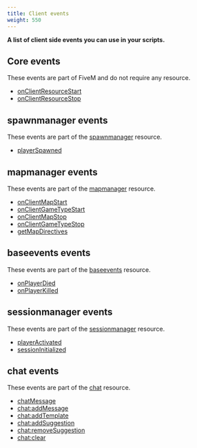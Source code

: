 ```yaml
---
title: Client events
weight: 550
---
```


**A list of client side events you can use in your scripts.**

Core events
-----------
These events are part of FiveM and do not require any resource.

- [onClientResourceStart](/scripting-reference/events/onClientResourceStart)
- [onClientResourceStop](/scripting-reference/events/onClientResourceStop)

spawnmanager events
-------------------
These events are part of the [spawnmanager](/resources/spawnmanager) resource.

- [playerSpawned](/resources/spawnmanager/events/playerSpawned)

mapmanager events
-----------------
These events are part of the [mapmanager](/resources/mapmanager) resource.

- [onClientMapStart](/resources/mapmanager/events/onClientMapStart)
- [onClientGameTypeStart](/resources/mapmanager/events/onClientGameTypeStart)
- [onClientMapStop](/resources/mapmanager/events/onClientMapStop)
- [onClientGameTypeStop](/resources/mapmanager/events/onClientGameTypeStop)
- [getMapDirectives](/resources/mapmanager/events/getMapDirectives)

baseevents events
-----------------
These events are part of the [baseevents](/resources/baseevents) resource.

- [onPlayerDied](/resources/baseevents/events/onPlayerDied)
- [onPlayerKilled](/resources/baseevents/events/onPlayerKilled)

sessionmanager events
---------------------
These events are part of the [sessionmanager](/resources/sessionmanager) resource.

- [playerActivated](/resources/sessionmanager/events/playerActivated)
- [sessionInitialized](/resources/sessionmanager/events/sessionInitialized)

chat events
-----------
These events are part of the [chat](/resources/chat) resource.

- [chatMessage](/resources/chat/events/chatMessage)
- [chat:addMessage](/resources/chat/events/chat-addMessage)
- [chat:addTemplate](/resources/chat/events/chat-addTemplate)
- [chat:addSuggestion](/resources/chat/events/chat-addSuggestion)
- [chat:removeSuggestion](/resources/chat/events/chat-removeSuggestion)
- [chat:clear](/resources/chat/events/chat-clear)
